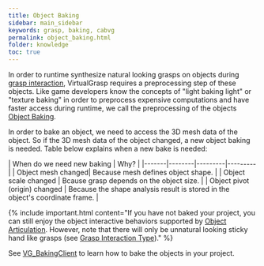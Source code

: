 ```yaml
---
title: Object Baking
sidebar: main_sidebar
keywords: grasp, baking, cabvg
permalink: object_baking.html
folder: knowledge
toc: true
---
```


In order to runtime synthesize natural looking grasps on objects during [grasp interaction](grasp_interaction.html), 
VirtualGrasp requires a preprocessing step of these objects. 
Like game developers know the concepts of "light baking light" or "texture baking" in order to preprocess expensive computations and have faster access during runtime, 
we call the preprocessing of the objects <a href="#" data-toggle="tooltip" data-original-title="{{site.data.glossary.ObjectBaking}}">Object Baking</a>.


In order to bake an object, we need to access the 3D mesh data of the object. 
So if the 3D mesh data of the object changed, a new object baking is needed. 
Table below explains when a new bake is needed:

| When do we need new baking | Why? |
|-------|--------|---------|---------|
| Object mesh changed|  Because mesh defines object shape. | 
| Object scale changed |  Bcause grasp depends on the object size. | 
| Object pivot (origin) changed |  Because the shape analysis result is stored in the object's coordinate frame. | 

{% include important.html content="If you have not baked your project, you can still enjoy 
the object interactive behaviors supported by [Object Articulation](object_articulation.html#object-articulation). 
However, note that there will only be unnatural looking sticky hand like grasps
 (see [Grasp Interaction Type](grasp_interaction.html#grasp-interaction-type))." %}

See [VG_BakingClient](unity_component_vgbakingclient.html) to learn how to bake the objects in your project.

